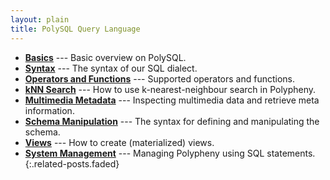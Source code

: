 ```yaml
---
layout: plain
title: PolySQL Query Language
---
```


* **[Basics]** --- Basic overview on PolySQL.
* **[Syntax]** --- The syntax of our SQL dialect.
* **[Operators and Functions]** --- Supported operators and functions.
* **[kNN Search]** --- How to use k-nearest-neighbour search in Polypheny.
* **[Multimedia Metadata]** --- Inspecting multimedia data and retrieve meta information.
* **[Schema Manipulation]** --- The syntax for defining and manipulating the schema.
* **[Views]** --- How to create (materialized) views.
* **[System Management]** --- Managing Polypheny using SQL statements.
{:.related-posts.faded}


[Basics]: Basics.md
[Syntax]: Syntax.md
[Operators and Functions]: Operators.md
[kNN Search]: KNN.md
[Multimedia Metadata]: Meta.md
[Schema Manipulation]: DDL.md
[Views]: Views.md
[System Management]: SystemManagement.md
